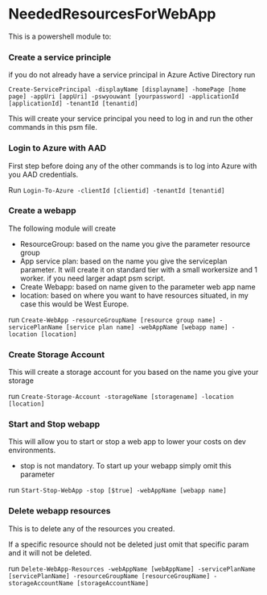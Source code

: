 # NeededResourcesForWebApp

This is a powershell module to:

### Create a service principle
if you do not already have a service principal in Azure Active Directory run

`Create-ServicePrincipal -displayName [displayname] -homePage [home page] -appUri [appUri] -pswyouwant [yourpassword] -applicationId [applicationId] -tenantId [tenantid]`

This will create your service principal you need to log in and run the other commands in this psm file.

### Login to Azure with AAD
First step before doing any of the other commands is to log into Azure with you AAD credentials.

Run `Login-To-Azure -clientId [clientid] -tenantId [tenantid] `

### Create a webapp
The following module will create

- ResourceGroup: based on the name you give the parameter resource group
- App service plan: based on the name you give the serviceplan parameter. It will create it on standard tier with a small workersize and 1 worker. if you need larger adapt psm script.
- Create Webapp: based on name given to the parameter web app name
- location: based on where you want to have resources situated, in my case this would be West Europe.

run `Create-WebApp -resourceGroupName [resource group name] -servicePlanName [service plan name] -webAppName [webapp name] -location [location]`

### Create Storage Account
This will create a storage account for you based on the name you give your storage

run `Create-Storage-Account -storageName [storagename] -location [location]`

### Start and Stop webapp
This will allow you to start or stop a web app to lower your costs on dev environments.

- stop is not mandatory. To start up your webapp simply omit this parameter 

run `Start-Stop-WebApp -stop [$true] -webAppName [webapp name]`

### Delete webapp resources
This is to delete any of the resources you created.

If a specific resource should not be deleted just omit that specific param and it will not be deleted.

run `Delete-WebApp-Resources -webAppName [webAppName] -servicePlanName [servicePlanName] -resourceGroupName [resourceGroupName] -storageAccountName [storageAccountName]`





